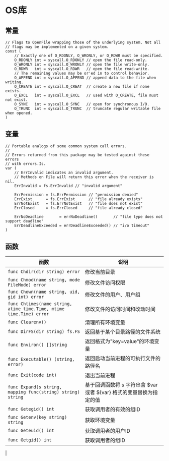 # OS库

## 常量
```gotemplate
// Flags to OpenFile wrapping those of the underlying system. Not all
// flags may be implemented on a given system.
const (
	// Exactly one of O_RDONLY, O_WRONLY, or O_RDWR must be specified.
	O_RDONLY int = syscall.O_RDONLY // open the file read-only.
	O_WRONLY int = syscall.O_WRONLY // open the file write-only.
	O_RDWR   int = syscall.O_RDWR   // open the file read-write.
	// The remaining values may be or'ed in to control behavior.
	O_APPEND int = syscall.O_APPEND // append data to the file when writing.
	O_CREATE int = syscall.O_CREAT  // create a new file if none exists.
	O_EXCL   int = syscall.O_EXCL   // used with O_CREATE, file must not exist.
	O_SYNC   int = syscall.O_SYNC   // open for synchronous I/O.
	O_TRUNC  int = syscall.O_TRUNC  // truncate regular writable file when opened.
)
```

## 变量
```gotemplate
// Portable analogs of some common system call errors.
//
// Errors returned from this package may be tested against these errors
// with errors.Is.
var (
	// ErrInvalid indicates an invalid argument.
	// Methods on File will return this error when the receiver is nil.
	ErrInvalid = fs.ErrInvalid // "invalid argument"

	ErrPermission = fs.ErrPermission // "permission denied"
	ErrExist      = fs.ErrExist      // "file already exists"
	ErrNotExist   = fs.ErrNotExist   // "file does not exist"
	ErrClosed     = fs.ErrClosed     // "file already closed"

	ErrNoDeadline       = errNoDeadline()       // "file type does not support deadline"
	ErrDeadlineExceeded = errDeadlineExceeded() // "i/o timeout"
)
```

## 函数

| 函数                                                                  | 说明                                         |
|---------------------------------------------------------------------|--------------------------------------------|
| `func Chdir(dir string) error`                                      | 修改当前目录                                     |
| `func Chmod(name string, mode FileMode) error`                      | 修改文件访问权限                                   |
| `func Chown(name string, uid, gid int) error`                       | 修改文件的用户、用户组                                |
| `func Chtimes(name string, atime time.Time, mtime time.Time) error` | 修改文件的访问时间和改动时间                             |
| `func Clearenv()`                                                   | 清理所有环境变量                                   |
| `func DirFS(dir string) fs.FS`                                      | 返回基于某个目录路径的文件系统                            |
| `func Environ() []string`                                           | 返回格式为"key=value"的环境变量                      |
| `func Executable() (string, error)`                                 | 返回启动当前进程的可执行文件的路径名                         |
| `func Exit(code int)` | 退出当前进程                                     |
| `func Expand(s string, mapping func(string) string) string` | 基于回调函数将 s 字符串含 $var 或者 ${var} 格式的变量替换为指定的值 |
| `func Getegid() int` | 获取调用者的有效的组ID                               |
| `func Getenv(key string) string` | 获取环境变量                                     |
| `func Geteuid() int` | 获取调用者的用户ID                                 |
| `func Getgid() int` | 获取调用者的组ID |
| 